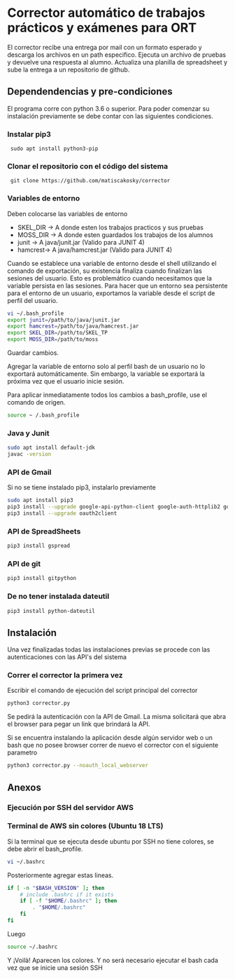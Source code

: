 # Corrector automático de trabajos prácticos y exámenes para ORT
El corrector recibe una entrega por mail con un formato esperado y descarga los archivos en un path especifico. Ejecuta un archivo de pruebas y devuelve una respuesta al alumno. Actualiza una planilla de spreadsheet y sube la entrega a un repositorio de github.


## Dependendencias y pre-condiciones
El programa corre con python 3.6 o superior. Para poder comenzar su instalación previamente se debe contar con las siguientes condiciones.
### Instalar pip3
``` sudo apt install python3-pip```

### Clonar el repositorio con el código del sistema
``` git clone https://github.com/matiscakosky/corrector```

### Variables de entorno
Deben colocarse las variables de entorno
* SKEL_DIR -> A donde esten los trabajos practicos y sus pruebas 
* MOSS_DIR -> A donde esten guardados los trabajos de los alumnos
* junit -> A java/junit.jar (Valido para JUNIT 4) 
* hamcrest-> A java/hamcrest.jar (Valido para JUNIT 4)

Cuando se establece una variable de entorno desde el shell utilizando el comando de exportación, su existencia finaliza cuando finalizan las sesiones del usuario. Esto es problemático cuando necesitamos que la variable persista en las sesiones. Para hacer que un entorno sea persistente para el entorno de un usuario, exportamos la variable desde el script de perfil del usuario.

```bash
vi ~/.bash_profile
export junit=/path/to/java/junit.jar
export hamcrest=/path/to/java/hamcrest.jar
export SKEL_DIR=/path/to/SKEL_TP
export MOSS_DIR=/path/to/moss

```
Guardar cambios.

Agregar la variable de entorno solo al perfil bash de un usuario no lo exportará automáticamente. Sin embargo, la variable se exportará la próxima vez que el usuario inicie sesión.

Para aplicar inmediatamente todos los cambios a bash_profile, use el comando de origen.
```bash
source ~ /.bash_profile
```

### Java y Junit
```bash
sudo apt install default-jdk 
javac -version
```

### API de Gmail
Si no se tiene instalado pip3, instalarlo previamente 
```bash
sudo apt install pip3
pip3 install --upgrade google-api-python-client google-auth-httplib2 google-auth-oauthlib
pip3 install --upgrade oauth2client 
```

### API de SpreadSheets
```bash
pip3 install gspread
```


### API de git
```bash
pip3 install gitpython
```
### De no tener instalada dateutil
```bash
pip3 install python-dateutil
```

## Instalación
Una vez finalizadas todas las instalaciones previas se procede con las autenticaciones con las API's del sistema

### Correr el corrector la primera vez
Escribir el comando de ejecución del script principal del corrector
```bash
python3 corrector.py
```

Se pedirá la autenticación con la API de Gmail. La misma solicitará que abra el browser para pegar un link que brindará la API.

Si se encuentra instalando la aplicación desde algún servidor web o un bash que no posee browser correr de nuevo el corrector con el siguiente parametro 
```bash
python3 corrector.py --noauth_local_webserver
```


## Anexos
### Ejecución por SSH del servidor AWS
### Terminal de AWS sin colores (Ubuntu 18 LTS)
Si la terminal que se ejecuta desde ubuntu por SSH no tiene colores, se debe abrir el bash_profile.
```bash
vi ~/.bashrc
```
Posteriormente agregar estas lineas.
```bash
if [ -n "$BASH_VERSION" ]; then
    # include .bashrc if it exists
    if [ -f "$HOME/.bashrc" ]; then
        . "$HOME/.bashrc"
    fi
fi
```
Luego
```bash
source ~/.bashrc
```
Y ¡Voilà! Aparecen los colores. Y no será necesario ejecutar el bash cada vez que se inicie una sesión SSH

